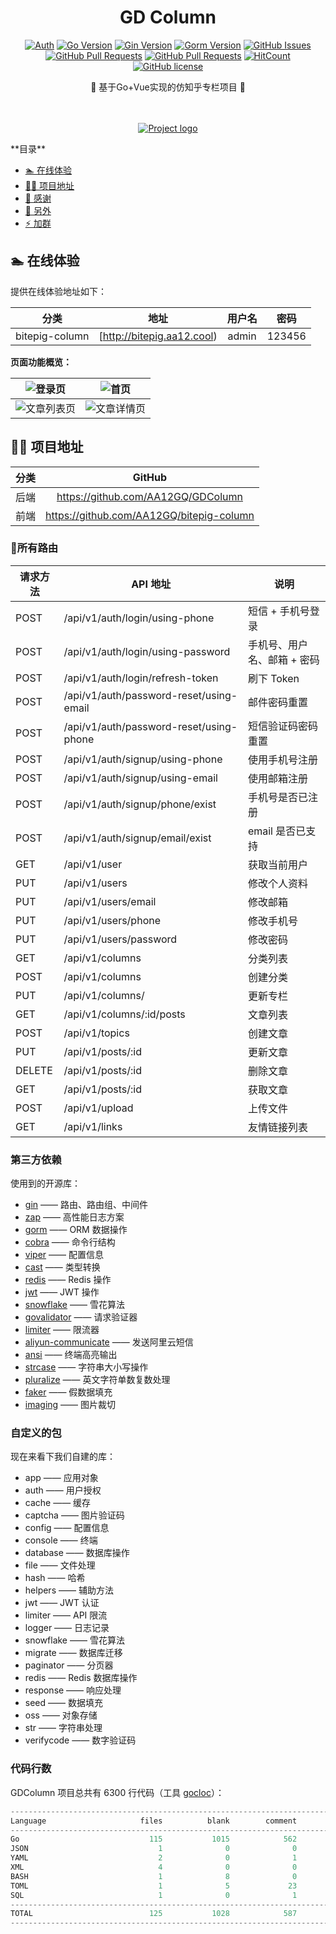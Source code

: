 <div align="center">
<h1>GD Column</h1>

[![Auth](https://img.shields.io/badge/Auth-eryajf-ff69b4)](https://github.com/eryajf)
[![Go Version](https://img.shields.io/github/go-mod/go-version/eryajf-world/go-ldap-admin)](https://github.com/eryajf/go-ldap-admin)
[![Gin Version](https://img.shields.io/badge/Gin-1.6.3-brightgreen)](https://github.com/eryajf/go-ldap-admin)
[![Gorm Version](https://img.shields.io/badge/Gorm-1.20.12-brightgreen)](https://github.com/eryajf/go-ldap-admin)
[![GitHub Issues](https://img.shields.io/github/issues/eryajf/go-ldap-admin.svg)](https://github.com/eryajf/go-ldap-admin/issues)
[![GitHub Pull Requests](https://img.shields.io/github/issues-pr/eryajf/go-ldap-admin)](https://github.com/eryajf/go-ldap-admin/pulls)
[![GitHub Pull Requests](https://img.shields.io/github/stars/eryajf/go-ldap-admin)](https://github.com/eryajf/go-ldap-admin/stargazers)
[![HitCount](https://views.whatilearened.today/views/github/eryajf/go-ldap-admin.svg)](https://github.com/eryajf/go-ldap-admin)
[![GitHub license](https://img.shields.io/github/license/eryajf/go-ldap-admin)](https://github.com/eryajf/go-ldap-admin/blob/main/LICENSE)

<p> 🌉 基于Go+Vue实现的仿知乎专栏项目 🌉</p>

<img src="https://camo.githubusercontent.com/82291b0fe831bfc6781e07fc5090cbd0a8b912bb8b8d4fec0696c881834f81ac/68747470733a2f2f70726f626f742e6d656469612f394575424971676170492e676966" width="800"  height="3">
</div><br>

<p align="center">
  <a href="" rel="noopener">
   <img src="https://bitpig-column.oss-cn-hangzhou.aliyuncs.com/AA12/132877366736191489.jpg" alt="Project logo"></a>
</p>
<!-- START doctoc generated TOC please keep comment here to allow auto update -->
<!-- DON'T EDIT THIS SECTION, INSTEAD RE-RUN doctoc TO UPDATE -->
**目录**

- [🏊 在线体验](#-%E5%9C%A8%E7%BA%BF%E4%BD%93%E9%AA%8C)
- [👨‍💻 项目地址](#-%E9%A1%B9%E7%9B%AE%E5%9C%B0%E5%9D%80)
- [🥰 感谢](#-%E6%84%9F%E8%B0%A2)
- [🤗 另外](#-%E5%8F%A6%E5%A4%96)
- [⚡ 加群](#-%E5%8A%A0%E7%BE%A4)

<!-- END doctoc generated TOC please keep comment here to allow auto update -->


## 🏊 在线体验

提供在线体验地址如下：

|     分类      |                             地址                             |          用户名           | 密码   |
| :-----------: | :----------------------------------------------------------: | :-----------------------: | ------ |
| bitepig-column | [http://bitepig.aa12.cool) |           admin           | 123456 |

**页面功能概览：**

| ![登录页](https://bitpig-column.oss-cn-hangzhou.aliyuncs.com/AA12/132877809319149569.jpg) | ![首页](https://bitpig-column.oss-cn-hangzhou.aliyuncs.com/AA12/132877366736191489.jpg) |
| :----------------------------------------------------------: | ------------------------------------------------------------ |
| ![文章列表页](https://bitpig-column.oss-cn-hangzhou.aliyuncs.com/AA12/132877455789654017.jpg) | ![文章详情页](https://bitpig-column.oss-cn-hangzhou.aliyuncs.com/AA12/132877760161906689.jpg) 

## 👨‍💻 项目地址

| 分类 |                        GitHub                        
| :--: | :--------------------------------------------------: 
| 后端 | https://github.com/AA12GQ/GDColumn   
| 前端 | https://github.com/AA12GQ/bitepig-column 

### 🔗所有路由

| 请求方法 | API 地址                                | 说明                        |
| -------- | --------------------------------------- | --------------------------- |
| POST     | /api/v1/auth/login/using-phone          | 短信 + 手机号登录           |
| POST     | /api/v1/auth/login/using-password       | 手机号、用户名、邮箱 + 密码 |
| POST     | /api/v1/auth/login/refresh-token        | 刷下 Token                  |
| POST     | /api/v1/auth/password-reset/using-email | 邮件密码重置                |
| POST     | /api/v1/auth/password-reset/using-phone | 短信验证码密码重置          |
| POST     | /api/v1/auth/signup/using-phone         | 使用手机号注册              |
| POST     | /api/v1/auth/signup/using-email         | 使用邮箱注册                |
| POST     | /api/v1/auth/signup/phone/exist         | 手机号是否已注册            |
| POST     | /api/v1/auth/signup/email/exist         | email 是否已支持            |
| GET      | /api/v1/user                            | 获取当前用户                |
| PUT      | /api/v1/users                           | 修改个人资料                |
| PUT      | /api/v1/users/email                     | 修改邮箱                    |
| PUT      | /api/v1/users/phone                     | 修改手机号                  |
| PUT      | /api/v1/users/password                  | 修改密码                    |
| GET      | /api/v1/columns                         | 分类列表                    |
| POST     | /api/v1/columns                         | 创建分类                    |
| PUT      | /api/v1/columns/                        | 更新专栏                    |
| GET      | /api/v1/columns/:id/posts               | 文章列表                    |
| POST     | /api/v1/topics                          | 创建文章                    |
| PUT      | /api/v1/posts/:id                       | 更新文章                    |
| DELETE   | /api/v1/posts/:id                       | 删除文章                    |
| GET      | /api/v1/posts/:id                       | 获取文章                    |
| POST     | /api/v1/upload                          | 上传文件                    |
| GET      | /api/v1/links                           | 友情链接列表                |

### 第三方依赖

使用到的开源库：

- [gin](https://github.com/gin-gonic/gin) —— 路由、路由组、中间件
- [zap](https://github.com/gin-contrib/zap) —— 高性能日志方案
- [gorm](https://github.com/go-gorm/gorm) —— ORM 数据操作
- [cobra](https://github.com/spf13/cobra) —— 命令行结构
- [viper](https://github.com/spf13/viper) —— 配置信息
- [cast](https://github.com/spf13/cast) —— 类型转换
- [redis](https://github.com/go-redis/redis/v8) —— Redis 操作
- [jwt](https://github.com/golang-jwt/jwt) —— JWT 操作
- [snowflake](https://github.com/mojocn/base64Captcha) —— 雪花算法
- [govalidator](https://github.com/thedevsaddam/govalidator) —— 请求验证器
- [limiter](https://github.com/ulule/limiter/v3) —— 限流器
- [aliyun-communicate](https://github.com/KenmyZhang/aliyun-communicate) —— 发送阿里云短信
- [ansi](https://github.com/mgutz/ansi) —— 终端高亮输出
- [strcase](https://github.com/iancoleman/strcase) —— 字符串大小写操作
- [pluralize](https://github.com/gertd/go-pluralize) —— 英文字符单数复数处理
- [faker](https://learnku.com/courses/go-api/1.17/finish-up/github.com/bxcodec/faker) —— 假数据填充
- [imaging](https://learnku.com/courses/go-api/1.17/finish-up/github.com/disintegration/imaging) —— 图片裁切

### 自定义的包

现在来看下我们自建的库：

- app —— 应用对象
- auth —— 用户授权
- cache —— 缓存
- captcha —— 图片验证码
- config —— 配置信息
- console —— 终端
- database —— 数据库操作
- file —— 文件处理
- hash —— 哈希
- helpers —— 辅助方法
- jwt —— JWT 认证
- limiter —— API 限流
- logger —— 日志记录
- snowflake —— 雪花算法
- migrate —— 数据库迁移
- paginator —— 分页器
- redis —— Redis 数据库操作
- response —— 响应处理
- seed —— 数据填充
- oss —— 对象存储
- str —— 字符串处理
- verifycode —— 数字验证码

### 代码行数

GDColumn 项目总共有 6300 行代码（工具 [gocloc](https://github.com/hhatto/gocloc)）：

```go
-------------------------------------------------------------------------------
Language                     files          blank        comment           code
-------------------------------------------------------------------------------
Go                             115           1015            562           4963
JSON                             1              0              0            672
YAML                             2              0              1            467
XML                              4              0              0            129
BASH                             1              8              0             90
TOML                             1              5             23             28
SQL                              1              0              1              1
-------------------------------------------------------------------------------
TOTAL                          125           1028            587           6350
-------------------------------------------------------------------------------
```
